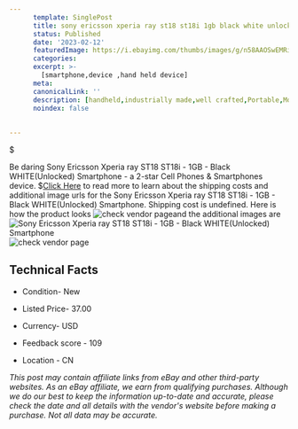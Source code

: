 ```yaml
---
      template: SinglePost
      title: sony ericsson xperia ray st18 st18i 1gb black white unlocked smartphone
      status: Published
      date: '2023-02-12'
      featuredImage: https://i.ebayimg.com/thumbs/images/g/n58AAOSwEMRi-cc~/s-l225.jpg
      categories: 
      excerpt: >-
        [smartphone,device ,hand held device]
      meta:
      canonicalLink: ''
      description: [handheld,industrially made,well crafted,Portable,Mobile,Compact,Convenient,Lightweight,Maneuverable,Man-portable,Miniature,Carriable,Hand-held,Light,Holdable,Transportable,Mobile device,Pocket-sized,On-the-go,Wireless,Cordless,Compact size,Convenient size, smartphone,device ,hand held device]
      noindex: false
      
        
---
```

$

Be daring Sony Ericsson Xperia ray ST18 ST18i - 1GB - Black WHITE(Unlocked) Smartphone - a 2-star Cell Phones & Smartphones device.
$[Click Here](https://www.ebay.com/itm/374436264494?hash=item572e23fa2e%3Ag%3An58AAOSwEMRi-cc%7E&mkevt=1&mkcid=1&mkrid=711-53200-19255-0&campid=%253CePNCampaignId%253E&customid=%253CreferenceId%253E&toolid=10049) to read more to learn about the shipping costs and additional image urls for the Sony Ericsson Xperia ray ST18 ST18i - 1GB - Black WHITE(Unlocked) Smartphone. Shipping cost is undefined. Here is how the product looks ![check vendor page](https://i.ebayimg.com/thumbs/images/g/n58AAOSwEMRi-cc~/s-l225.jpg)and the additional images are![Sony Ericsson Xperia ray ST18 ST18i - 1GB - Black WHITE(Unlocked) Smartphone](https://i.ebayimg.com/images/g/n58AAOSwEMRi-cc~/s-l1200.jpg)![check vendor page](https://origin-galleryplus.ebayimg.com/ws/web/374436264494_2_0_1/225x225.jpg,https://origin-galleryplus.ebayimg.com/ws/web/374436264494_3_0_1/225x225.jpg,https://origin-galleryplus.ebayimg.com/ws/web/374436264494_4_0_1/225x225.jpg,https://origin-galleryplus.ebayimg.com/ws/web/374436264494_5_0_1/225x225.jpg,https://origin-galleryplus.ebayimg.com/ws/web/374436264494_6_0_1/225x225.jpg,https://origin-galleryplus.ebayimg.com/ws/web/374436264494_7_0_1/225x225.jpg,https://origin-galleryplus.ebayimg.com/ws/web/374436264494_8_0_1/225x225.jpg,https://origin-galleryplus.ebayimg.com/ws/web/374436264494_9_0_1/225x225.jpg,https://origin-galleryplus.ebayimg.com/ws/web/374436264494_10_0_1/225x225.jpg)



 ## Technical Facts 



     
      

 - Condition- New 


      

 - Listed Price- 37.00 


      

 - Currency- USD 


      

 - Feedback score - 109 


      

 - Location - CN 


      
      

 *_This post may contain affiliate links from eBay and other third-party websites. As an eBay affiliate, we earn from qualifying purchases. Although we do our best to keep the information up-to-date and accurate, please check the date and all details with the vendor's website before making a purchase. Not all data may be accurate._*






